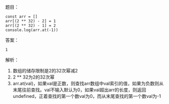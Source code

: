 题目：
```
const arr = []
arr[(2 ** 32) - 2] = 1
arr[(2 ** 32) - 1] = 2
console.log(arr.at(-1))
```

答案：
```
1
```

解析：
1. 数组的储存限制是2的32次幂减2
2. 2 ** 32为2的32次幂
3. arr.at(val)，如果val是正数，则查找arr数组中val索引的值，如果为负数则从末尾往前查找。val不输入默认为0，如果val超出arr的长度，则返回undefined，正着查找的第一个数val为0，而从末尾查找的第一个数val为-1
